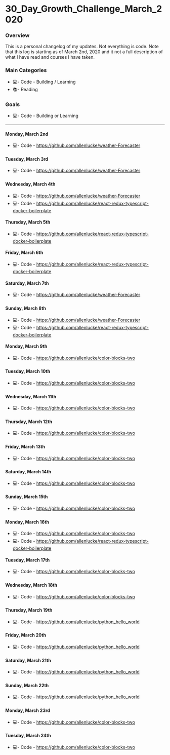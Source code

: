 # 30_Day_Growth_Challenge_March_2020

### Overview
This is a personal changelog of my updates. Not everything is code. Note that this log is starting as of March 2nd, 2020 and it not a full description of what I have read and courses I have taken. 

### Main Categories
- 💻- Code - Building / Learning
- 📚- Reading

### Goals
- 💻- Code - Building or Learning

---


#### Monday, March 2nd
- 💻- Code - https://github.com/allenlucke/weather-Forecaster

#### Tuesday, March 3rd
- 💻- Code - https://github.com/allenlucke/weather-Forecaster

#### Wednesday, March 4th
- 💻- Code - https://github.com/allenlucke/weather-Forecaster
- 💻- Code - https://github.com/allenlucke/react-redux-typescript-docker-boilerplate

#### Thursday, March 5th
- 💻- Code - https://github.com/allenlucke/react-redux-typescript-docker-boilerplate

#### Friday, March 6th
- 💻- Code - https://github.com/allenlucke/react-redux-typescript-docker-boilerplate

#### Saturday, March 7th
- 💻- Code - https://github.com/allenlucke/weather-Forecaster

#### Sunday, March 8th
- 💻- Code - https://github.com/allenlucke/weather-Forecaster
- 💻- Code - https://github.com/allenlucke/react-redux-typescript-docker-boilerplate

#### Monday, March 9th
- 💻- Code - https://github.com/allenlucke/color-blocks-two

#### Tuesday, March 10th
- 💻- Code - https://github.com/allenlucke/color-blocks-two

#### Wednesday, March 11th
- 💻- Code - https://github.com/allenlucke/color-blocks-two

#### Thursday, March 12th
- 💻- Code - https://github.com/allenlucke/color-blocks-two

#### Friday, March 13th
- 💻- Code - https://github.com/allenlucke/color-blocks-two

#### Saturday, March 14th
- 💻- Code - https://github.com/allenlucke/color-blocks-two

#### Sunday, March 15th
- 💻- Code - https://github.com/allenlucke/color-blocks-two

#### Monday, March 16th
- 💻- Code - https://github.com/allenlucke/color-blocks-two
- 💻- Code - https://github.com/allenlucke/react-redux-typescript-docker-boilerplate

#### Tuesday, March 17th
- 💻- Code - https://github.com/allenlucke/color-blocks-two

#### Wednesday, March 18th
- 💻- Code - https://github.com/allenlucke/color-blocks-two

#### Thursday, March 19th
- 💻- Code - https://github.com/allenlucke/python_hello_world

#### Friday, March 20th
- 💻- Code - https://github.com/allenlucke/python_hello_world

#### Saturday, March 21th
- 💻- Code - https://github.com/allenlucke/python_hello_world

#### Sunday, March 22th
- 💻- Code - https://github.com/allenlucke/python_hello_world

#### Monday, March 23rd
- 💻- Code - https://github.com/allenlucke/color-blocks-two

#### Tuesday, March 24th
- 💻- Code - https://github.com/allenlucke/color-blocks-two
